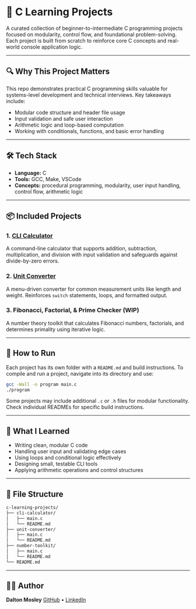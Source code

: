 # 🧠 C Learning Projects

A curated collection of beginner-to-intermediate C programming projects focused on modularity, control flow, and foundational problem-solving. Each project is built from scratch to reinforce core C concepts and real-world console application logic.

---

## 🔍 Why This Project Matters

This repo demonstrates practical C programming skills valuable for systems-level development and technical interviews. Key takeaways include:

- Modular code structure and header file usage
- Input validation and safe user interaction
- Arithmetic logic and loop-based computation
- Working with conditionals, functions, and basic error handling

---

## 🛠️ Tech Stack

- **Language:** C
- **Tools:** GCC, Make, VSCode
- **Concepts:** procedural programming, modularity, user input handling, control flow, arithmetic logic

---

## 📦 Included Projects

### 1. [CLI Calculator](https://github.com/DaltonMo/c-learning-projects/tree/main/cli-calculator)

A command-line calculator that supports addition, subtraction, multiplication, and division with input validation and safeguards against divide-by-zero errors.

### 2. [Unit Converter](https://github.com/DaltonMo/c-learning-projects/tree/main/unit-converter)

A menu-driven converter for common measurement units like length and weight. Reinforces `switch` statements, loops, and formatted output.

### 3. **Fibonacci, Factorial, & Prime Checker (WIP)**

A number theory toolkit that calculates Fibonacci numbers, factorials, and determines primality using iterative logic.

---

## 🚀 How to Run

Each project has its own folder with a `README.md` and build instructions. To compile and run a project, navigate into its directory and use:

```bash
gcc -Wall -o program main.c
./program
```

Some projects may include additional `.c` or `.h` files for modular functionality. Check individual READMEs for specific build instructions.

---

## 📘 What I Learned

- Writing clean, modular C code
- Handling user input and validating edge cases
- Using loops and conditional logic effectively
- Designing small, testable CLI tools
- Applying arithmetic operations and control structures

---

## 📁 File Structure

```bash
c-learning-projects/
├── cli-calculator/
│   ├── main.c
│   └── README.md
├── unit-converter/
│   ├── main.c
│   └── README.md
├── number-toolkit/
│   ├── main.c
│   └── README.md
└── README.md
```

---

## 👨‍💻 Author

**Dalton Mosley**
[GitHub](https://github.com/DaltonMo) • [LinkedIn](https://www.linkedin.com/in/dalton-lee-mosley/)

